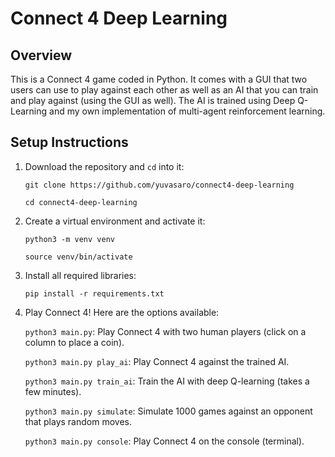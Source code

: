 # Connect 4 Deep Learning

## Overview

This is a Connect 4 game coded in Python. It comes with a GUI that two users can use to play against
each other as well as an AI that you can train and play against (using the GUI as well). The AI is
trained using Deep Q-Learning and my own implementation of multi-agent reinforcement learning.

## Setup Instructions

1. Download the repository and `cd` into it:

    `git clone https://github.com/yuvasaro/connect4-deep-learning`

    `cd connect4-deep-learning`

2. Create a virtual environment and activate it:

    `python3 -m venv venv`
    
    `source venv/bin/activate`

3. Install all required libraries:

    `pip install -r requirements.txt`

4. Play Connect 4! Here are the options available:

    `python3 main.py`: Play Connect 4 with two human players (click on a column to place a coin).
    
    `python3 main.py play_ai`: Play Connect 4 against the trained AI.

    `python3 main.py train_ai`: Train the AI with deep Q-learning (takes a few minutes).

    `python3 main.py simulate`: Simulate 1000 games against an opponent that plays random moves.

    `python3 main.py console`: Play Connect 4 on the console (terminal).
